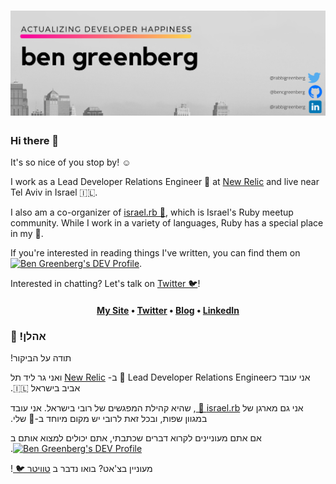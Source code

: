 # [![ben greenberg header](https://github.com/bencgreenberg/bencgreenberg/blob/master/ben_greenberg.png)](https://www.bengreenberg.dev)

### Hi there 👋

It's so nice of you stop by! ☺️

I work as a Lead Developer Relations Engineer 🥑 at [New Relic](https://www.therelicans.com/) and live near Tel Aviv in Israel 🇮🇱. 

I also am a co-organizer of [israel.rb 💎](https://www.facebook.com/groups/272757750683415), which is Israel's Ruby meetup community. While I work in a variety of languages, Ruby has a special place in my 💙. 

If you're interested in reading things I've written, you can find them on <a href="https://dev.to/benhayehudi"><img src="https://d2fltix0v2e0sb.cloudfront.net/dev-badge.svg" alt="Ben Greenberg's DEV Profile" height="30" width="30"></a>.

Interested in chatting? Let's talk on [Twitter 🐦](https://twitter.com/RabbiGreenberg)!

<h4 align="center"><a href="https://www.bengreenberg.dev">My Site</a> &bull; <a href="https://twitter.com/rabbigreenberg">Twitter</a> &bull; <a href="https://dev.to/bengreenberg">Blog</a> &bull; <a href="https://www.linkedin.com/in/rabbigreenberg/">LinkedIn</a></h4>


<h3>
&#x202b; אהלן! 👋
</h3>

<p>
&#x202b; תודה על הביקור!

&#x202b; אני עובד כLead Developer Relations Engineer 🥑 ב- <a href="https://www.therelicans.com/">New Relic</a> ואני גר ליד תל אביב בישראל 🇮🇱.

&#x202b; אני גם מארגן של <a href="https://www.facebook.com/groups/272757750683415"> israel.rb 💎 </a>, שהיא קהילת המפגשים של רובי בישראל. אני עובד במגוון שפות, ובכל זאת לרובי יש מקום מיוחד ב-💙 שלי.

&#x202b; אם אתם מעוניינים לקרוא דברים שכתבתי, אתם יכולים למצוא אותם ב <a href="https://dev.to/bengreenberg"><img src="https://d2fltix0v2e0sb.cloudfront.net/dev-badge.svg" alt="Ben Greenberg's DEV Profile" height="30" width="30"></a>.

&#x202b; מעוניין בצ'אט? בואו נדבר ב <a href="https://twitter.com/RabbiGreenberg"> טוויטר 🐦 </a>!
</p>
